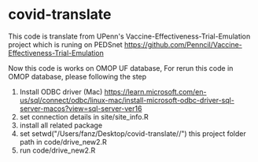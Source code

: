 # covid-translate
This code is translate from UPenn's Vaccine-Effectiveness-Trial-Emulation project which is runing on PEDSnet
https://github.com/Penncil/Vaccine-Effectiveness-Trial-Emulation

Now this code is works on OMOP UF database,
For rerun this code in OMOP database, please following the step

1. Install ODBC driver (Mac)
https://learn.microsoft.com/en-us/sql/connect/odbc/linux-mac/install-microsoft-odbc-driver-sql-server-macos?view=sql-server-ver16
2. set connection details in site/site_info.R
3. install all related package
4. set setwd("/Users/fanz/Desktop/covid-translate//") this project folder path in code/drive_new2.R
5. run code/drive_new2.R
